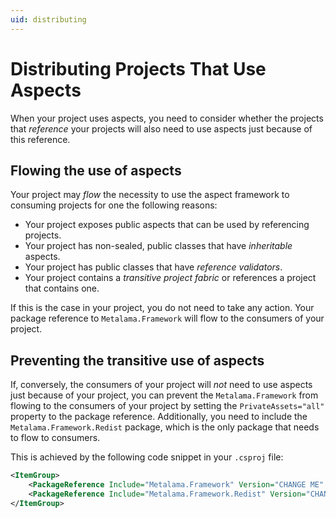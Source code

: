```yaml
---
uid: distributing
---
```


# Distributing Projects That Use Aspects

When your project uses aspects, you need to consider whether the projects that _reference_ your projects will also need to use aspects just because of this reference.

## Flowing the use of aspects

Your project may _flow_ the necessity to use the aspect framework to consuming projects for one the following reasons:

* Your project exposes public aspects that can be used by referencing projects.
* Your project has non-sealed, public classes that have _inheritable_ aspects. 
* Your project has public classes that have _reference validators_.
* Your project contains a _transitive project fabric_ or references a project that contains one.

If this is the case in your project, you do not need to take any action. Your package reference to `Metalama.Framework` will flow to the consumers of your project.

## Preventing the transitive use of aspects

If, conversely, the consumers of your project will _not_ need to use aspects just because of your project, you can prevent the `Metalama.Framework` from flowing to the consumers of your project by setting the `PrivateAssets="all"` property to the package reference. Additionally, you need to include the `Metalama.Framework.Redist` package, which is the only package that needs to flow to consumers.

This is achieved by the following code snippet in your `.csproj` file:

```xml
<ItemGroup>
    <PackageReference Include="Metalama.Framework" Version="CHANGE ME" PrivateAssets="all" />
    <PackageReference Include="Metalama.Framework.Redist" Version="CHANGE ME" />
</ItemGroup>
```

